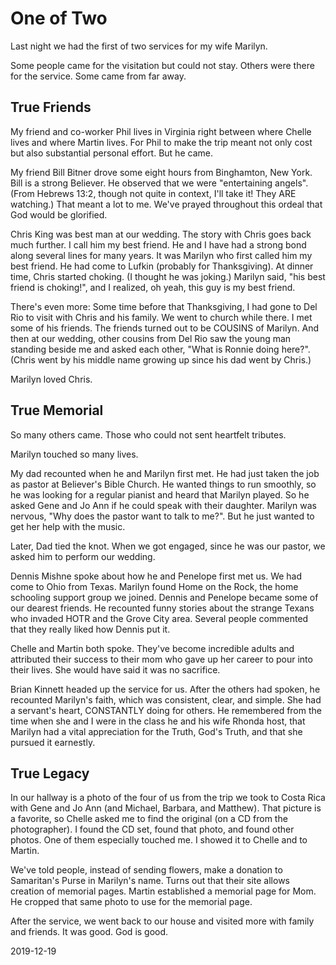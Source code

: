 # One of Two

Last night we had the first of two services for my wife Marilyn.

Some people came for the visitation but could not stay.
Others were there for the service. Some came from far away.

## True Friends

My friend and co-worker Phil lives in Virginia right between
where Chelle lives and where Martin lives. For Phil to make the trip
meant not only cost but also substantial personal effort. But he came.

My friend Bill Bitner drove some eight hours from Binghamton, New York.
Bill is a strong Believer. He observed that we were "entertaining angels".
(From Hebrews 13:2, though not quite in context, I'll take it! They ARE
watching.) That meant a lot to me. We've prayed throughout this ordeal
that God would be glorified.

Chris King was best man at our wedding.
The story with Chris goes back much further. I call him my best friend.
He and I have had a strong bond along several lines for many years.
It was Marilyn who first called him my best friend. He had come to Lufkin
(probably for Thanksgiving). At dinner time, Chris started choking.
(I thought he was joking.) Marilyn said, "his best friend is choking!",
and I realized, oh yeah, this guy is my best friend.

There's even more: Some time before that Thanksgiving, I had gone to
Del Rio to visit with Chris and his family. We went to church while
there. I met some of his friends. The friends turned out to be
COUSINS of Marilyn. And then at our wedding, other cousins from Del Rio
saw the young man standing beside me and asked each other, "What is
Ronnie doing here?". (Chris went by his middle name growing up
since his dad went by Chris.)

Marilyn loved Chris.

## True Memorial

So many others came. Those who could not sent heartfelt tributes.

Marilyn touched so many lives.

My dad recounted when he and Marilyn first met.
He had just taken the job as pastor at Believer's Bible Church.
He wanted things to run smoothly, so he was looking for a regular
pianist and heard that Marilyn played. So he asked Gene and Jo Ann
if he could speak with their daughter. Marilyn was nervous,
"Why does the pastor want to talk to me?". But he just wanted to
get her help with the music.

Later, Dad tied the knot. When we got engaged, since he was our pastor, 
we asked him to perform our wedding.

Dennis Mishne spoke about how he and Penelope first met us.
We had come to Ohio from Texas. Marilyn found Home on the Rock,
the home schooling support group we joined. Dennis and Penelope
became some of our dearest friends. He recounted funny stories
about the strange Texans who invaded HOTR and the Grove City area.
Several people commented that they really liked how Dennis put it.

Chelle and Martin both spoke.
They've become incredible adults and attributed their success
to their mom who gave up her career to pour into their lives.
She would have said it was no sacrifice.

Brian Kinnett headed up the service for us.
After the others had spoken, he recounted Marilyn's faith,
which was consistent, clear, and simple. She had a servant's heart,
CONSTANTLY doing for others. He remembered from the time when she and I
were in the class he and his wife Rhonda host, that Marilyn had a vital
appreciation for the Truth, God's Truth, and that she pursued it
earnestly.

## True Legacy

In our hallway is a photo of the four of us from the trip we took
to Costa Rica with Gene and Jo Ann (and Michael, Barbara, and Matthew).
That picture is a favorite, so Chelle asked me to find the original
(on a CD from the photographer). I found the CD set, found that photo,
and found other photos. One of them especially touched me.
I showed it to Chelle and to Martin.

We've told people, instead of sending flowers, make a donation to
Samaritan's Purse in Marilyn's name. Turns out that their site allows
creation of memorial pages. Martin established a memorial page
for Mom. He cropped that same photo to use for the memorial page.

After the service, we went back to our house and visited more
with family and friends. It was good. God is good.

2019-12-19











